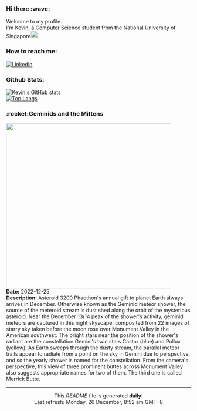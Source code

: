 <h3>Hi there :wave:</h3>

Welcome to my profile.   
I'm Kevin, a Computer Science student from the National University of Singapore<img src="https://img.icons8.com/color/96/000000/singapore-circular.png" width="20px"/>.</p>

<h3>How to reach me: </h3>
<a href="https://www.linkedin.com/in/kevin-foong/"><img alt="LinkedIn" src="https://img.shields.io/badge/linkedin-%230077B5.svg?&style=for-the-badge&logo=linkedin&logoColor=white" /></a> 

<h3>Github Stats: </h3> 

[![Kevin's GitHub stats](https://github-readme-stats.vercel.app/api?username=kevin9foong&theme=tokyonight)](https://github.com/anuraghazra/github-readme-stats) <br/>
[![Top Langs](https://github-readme-stats.vercel.app/api/top-langs/?username=kevin9foong&layout=compact&theme=tokyonight)](https://github.com/anuraghazra/github-readme-stats)

<h3>:rocket:Geminids and the Mittens</h3> 
<img width="450" src="https:&#x2F;&#x2F;apod.nasa.gov&#x2F;apod&#x2F;image&#x2F;2212&#x2F;J7A6402-Edit-copy-sharpened.jpg" /><br/>
<b>Date:</b> 2022-12-25<br/>
<b>Description:</b> Asteroid 3200 Phaethon&#39;s annual gift to planet Earth always arrives in December. Otherwise known as the Geminid meteor shower, the source of the meteroid stream is dust shed along the orbit of the mysterious asteroid. Near the December 13&#x2F;14 peak of the shower&#39;s activity, geminid meteors are captured in this night skyscape, composited from 22 images of starry sky taken before the moon rose over Monument Valley in the American southwest. The bright stars near the position of the shower&#39;s radiant are the constellation Gemini&#39;s twin stars Castor (blue) and Pollux (yellow). As Earth sweeps through the dusty stream, the parallel meteor trails appear to radiate from a point on the sky in Gemini due to perspective, and so the yearly shower is named for the constellation. From the camera&#39;s perspective, this view of three prominent buttes across Monument Valley also suggests appropriate names for two of them. The third one is called Merrick Butte.<br/>

------------
<p align="center">This <i>README</i> file is generated <b>daily</b>!</br>
Last refresh: Monday, 26 December, 8:52 am GMT+8<br />